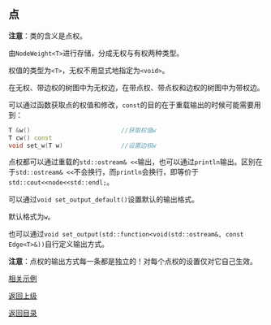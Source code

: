## 点

**注意**：类的含义是点权。

由`NodeWeight<T>`进行存储，分成无权与有权两种类型。

权值的类型为`<T>`，无权不用显式地指定为`<void>`。

在无权、带边权的树图中为无权边，在带点权、带点权和边权的树图中为带权边。

可以通过函数获取点的权值和修改，`const`的目的在于重载输出的时候可能需要用到：

```cpp
T &w()                         //获取权值w
T cw() const
void set_w(T w)                //设置边权w
```

点权都可以通过重载的`std::ostream& <<`输出，也可以通过`println`输出。区别在于`std::ostream& <<`不会换行，而`println`会换行，即等价于`std::cout<<node<<std::endl;`。

可以通过`void set_output_default()`设置默认的输出格式。

默认格式为`w`。

也可以通过`void set_output(std::function<void(std::ostream&, const Edge<T>&))`自行定义输出方式。

**注意**：点权的输出方式每一条都是独立的！对每个点权的设置仅对它自己生效。

[相关示例](../../../examples/print_node.cpp)

[返回上级](./summary.md)

[返回目录](../../home.md)